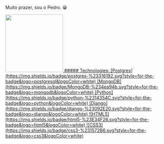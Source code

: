 <p>Muito prazer, sou o Pedro. &#128512;</p>

<div>
  <a href="https://github.com/Pedro-Adriano">
  <img height="180em" src="https://github-readme-stats-eight-theta.vercel.app/api?username=Pedro-Adriano&show_icons=true&theme=dark&include_all_commits=true&count_private=true"/>
##### Technologies:
[Postgres](https://img.shields.io/badge/postgres-%23316192.svg?style=for-the-badge&logo=postgresql&logoColor=white)
[MongoDB](https://img.shields.io/badge/MongoDB-%234ea94b.svg?style=for-the-badge&logo=mongodb&logoColor=white)
[Python](https://img.shields.io/badge/python-%2314354C.svg?style=for-the-badge&logo=python&logoColor=white)
[Django](https://img.shields.io/badge/django-%23092E20.svg?style=for-the-badge&logo=django&logoColor=white)
![HTML5](https://img.shields.io/badge/html5-%23E34F26.svg?style=for-the-badge&logo=html5&logoColor=white)
![CSS3](https://img.shields.io/badge/css3-%231572B6.svg?style=for-the-badge&logo=css3&logoColor=white)
<div>
